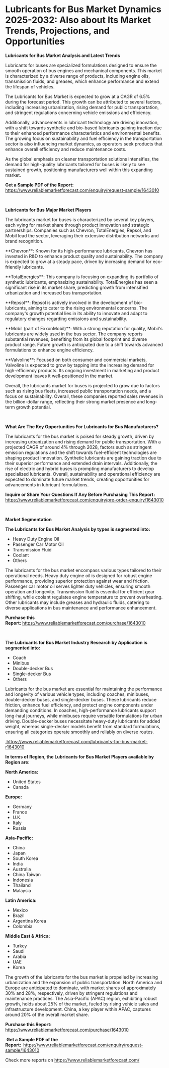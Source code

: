 <p><h1>Lubricants for Bus Market Dynamics 2025-2032: Also about Its Market Trends, Projections, and Opportunities</h1></p><p><strong>Lubricants for Bus Market Analysis and Latest Trends</strong></p>
<p><p>Lubricants for buses are specialized formulations designed to ensure the smooth operation of bus engines and mechanical components. This market is characterized by a diverse range of products, including engine oils, transmission fluids, and greases, which enhance performance and extend the lifespan of vehicles. </p><p>The Lubricants for Bus Market is expected to grow at a CAGR of 6.5% during the forecast period. This growth can be attributed to several factors, including increasing urbanization, rising demand for public transportation, and stringent regulations concerning vehicle emissions and efficiency. </p><p>Additionally, advancements in lubricant technology are driving innovation, with a shift towards synthetic and bio-based lubricants gaining traction due to their enhanced performance characteristics and environmental benefits. The growing focus on sustainability and fuel efficiency in the transportation sector is also influencing market dynamics, as operators seek products that enhance overall efficiency and reduce maintenance costs. </p><p>As the global emphasis on cleaner transportation solutions intensifies, the demand for high-quality lubricants tailored for buses is likely to see sustained growth, positioning manufacturers well within this expanding market.</p></p>
<p><strong>Get a Sample PDF of the Report:&nbsp;</strong> <a href="https://www.reliablemarketforecast.com/enquiry/request-sample/1643010?utm_campaign=1893&utm_medium=2&utm_source=Github&utm_content=ia&utm_term=12012025&utm_id=lubricants-for-bus">https://www.reliablemarketforecast.com/enquiry/request-sample/1643010</a></p>
<p>&nbsp;</p>
<p><strong>Lubricants for Bus Major Market Players</strong></p>
<p><p>The lubricants market for buses is characterized by several key players, each vying for market share through product innovation and strategic partnerships. Companies such as Chevron, TotalEnergies, Repsol, and Mobil lead the sector, leveraging their extensive distribution networks and brand recognition.</p><p>**Chevron**: Known for its high-performance lubricants, Chevron has invested in R&D to enhance product quality and sustainability. The company is expected to grow at a steady pace, driven by increasing demand for eco-friendly lubricants.</p><p>**TotalEnergies**: This company is focusing on expanding its portfolio of synthetic lubricants, emphasizing sustainability. TotalEnergies has seen a significant rise in its market share, predicting growth from intensified urbanization and increased bus transportation.</p><p>**Repsol**: Repsol is actively involved in the development of bio-lubricants, aiming to cater to the rising environmental concerns. The company's growth potential lies in its ability to innovate and adapt to regulatory changes regarding emissions and sustainability.</p><p>**Mobil (part of ExxonMobil)**: With a strong reputation for quality, Mobil's lubricants are widely used in the bus sector. The company reports substantial revenues, benefiting from its global footprint and diverse product range. Future growth is anticipated due to a shift towards advanced formulations to enhance engine efficiency.</p><p>**Valvoline**: Focused on both consumer and commercial markets, Valvoline is expected to grow by tapping into the increasing demand for high-efficiency products. Its ongoing investment in marketing and product development leaves it well-positioned in the market.</p><p>Overall, the lubricants market for buses is projected to grow due to factors such as rising bus fleets, increased public transportation needs, and a focus on sustainability. Overall, these companies reported sales revenues in the billion-dollar range, reflecting their strong market presence and long-term growth potential.</p></p>
<p>&nbsp;</p>
<p><strong>What Are The Key Opportunities For Lubricants for Bus Manufacturers?</strong></p>
<p><p>The lubricants for the bus market is poised for steady growth, driven by increasing urbanization and rising demand for public transportation. With a projected CAGR of around 4% through 2028, factors such as stringent emission regulations and the shift towards fuel-efficient technologies are shaping product innovation. Synthetic lubricants are gaining traction due to their superior performance and extended drain intervals. Additionally, the rise of electric and hybrid buses is prompting manufacturers to develop specialized lubricants. Overall, sustainability and operational efficiency are expected to dominate future market trends, creating opportunities for advancements in lubricant formulations.</p></p>
<p><strong>Inquire or Share Your Questions If Any Before Purchasing This Report:</strong> <a href="https://www.reliablemarketforecast.com/enquiry/pre-order-enquiry/1643010?utm_campaign=1893&utm_medium=2&utm_source=Github&utm_content=ia&utm_term=12012025&utm_id=lubricants-for-bus">https://www.reliablemarketforecast.com/enquiry/pre-order-enquiry/1643010</a></p>
<p>&nbsp;</p>
<p><strong>Market Segmentation</strong></p>
<p><strong>The Lubricants for Bus Market Analysis by types is segmented into:</strong></p>
<p><ul><li>Heavy Duty Engine Oil</li><li>Passenger Car Motor Oil</li><li>Transmission Fluid</li><li>Coolant</li><li>Others</li></ul></p>
<p><p>The lubricants for the bus market encompass various types tailored to their operational needs. Heavy duty engine oil is designed for robust engine performance, providing superior protection against wear and friction. Passenger car motor oil serves lighter duty vehicles, ensuring smooth operation and longevity. Transmission fluid is essential for efficient gear shifting, while coolant regulates engine temperature to prevent overheating. Other lubricants may include greases and hydraulic fluids, catering to diverse applications in bus maintenance and performance enhancement.</p></p>
<p><strong>Purchase this Report:&nbsp;</strong><a href="https://www.reliablemarketforecast.com/purchase/1643010?utm_campaign=1893&utm_medium=2&utm_source=Github&utm_content=ia&utm_term=12012025&utm_id=lubricants-for-bus">https://www.reliablemarketforecast.com/purchase/1643010</a></p>
<p>&nbsp;</p>
<p><strong>The Lubricants for Bus Market Industry Research by Application is segmented into:</strong></p>
<p><ul><li>Coach</li><li>Minibus</li><li>Double-decker Bus</li><li>Single-decker Bus</li><li>Others</li></ul></p>
<p><p>Lubricants for the bus market are essential for maintaining the performance and longevity of various vehicle types, including coaches, minibuses, double-decker buses, and single-decker buses. These lubricants reduce friction, enhance fuel efficiency, and protect engine components under demanding conditions. In coaches, high-performance lubricants support long-haul journeys, while minibuses require versatile formulations for urban driving. Double-decker buses necessitate heavy-duty lubricants for added weight, whereas single-decker models benefit from standard formulations, ensuring all categories operate smoothly and reliably on diverse routes.</p></p>
<p><a href="https://www.reliablemarketforecast.com/lubricants-for-bus-market-r1643010?utm_campaign=1893&utm_medium=2&utm_source=Github&utm_content=ia&utm_term=12012025&utm_id=lubricants-for-bus">&nbsp;https://www.reliablemarketforecast.com/lubricants-for-bus-market-r1643010</a></p>
<p><strong>In terms of Region, the Lubricants for Bus Market Players available by Region are:</strong></p>
<p>
    <p> <strong> North America: </strong>
        <ul>
            <li>United States</li>
            <li>Canada</li>
        </ul>
        </p> 
    <p> <strong> Europe: </strong>
        <ul>
            <li>Germany</li>
            <li>France</li>
            <li>U.K.</li>
            <li>Italy</li>
            <li>Russia</li>
        </ul>
        </p> 
    <p> <strong> Asia-Pacific: </strong>
        <ul>
            <li>China</li>
            <li>Japan</li>
            <li>South Korea</li>
            <li>India</li>
            <li>Australia</li>
            <li>China Taiwan</li>
            <li>Indonesia</li>
            <li>Thailand</li>
            <li>Malaysia</li>
        </ul>
        </p> 
    <p> <strong> Latin America: </strong>
        <ul>
            <li>Mexico</li>
            <li>Brazil</li>
            <li>Argentina Korea</li>
            <li>Colombia</li>
        </ul>
        </p> 
    <p> <strong> Middle East & Africa: </strong>
        <ul>
            <li>Turkey</li>
            <li>Saudi</li>
            <li>Arabia</li>
            <li>UAE</li>
            <li>Korea</li>
        </ul>
    </p>
    </p>
<p><p>The growth of the lubricants for the bus market is propelled by increasing urbanization and the expansion of public transportation. North America and Europe are anticipated to dominate, with market shares of approximately 30% and 28%, respectively, driven by stringent regulations and maintenance practices. The Asia-Pacific (APAC) region, exhibiting robust growth, holds about 25% of the market, fueled by rising vehicle sales and infrastructure development. China, a key player within APAC, captures around 20% of the overall market share.</p></p>
<p><strong>Purchase this Report: </strong><a href="https://www.reliablemarketforecast.com/purchase/1643010?utm_campaign=1893&utm_medium=2&utm_source=Github&utm_content=ia&utm_term=12012025&utm_id=lubricants-for-bus">https://www.reliablemarketforecast.com/purchase/1643010</a></p>
<p>&nbsp;<strong>Get a Sample PDF of the Report:&nbsp;&nbsp;</strong><a href="https://www.reliablemarketforecast.com/enquiry/request-sample/1643010?utm_campaign=1893&utm_medium=2&utm_source=Github&utm_content=ia&utm_term=12012025&utm_id=lubricants-for-bus">https://www.reliablemarketforecast.com/enquiry/request-sample/1643010</a></p>
<p><strong></strong></p>
<p>Check more reports on <a href="https://www.reliablemarketforecast.com/?utm_campaign=1893&utm_medium=2&utm_source=Github&utm_content=ia&utm_term=12012025&utm_id=lubricants-for-bus">https://www.reliablemarketforecast.com/</a></p>